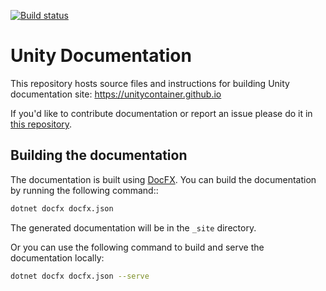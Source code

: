 [![Build status](https://ci.appveyor.com/api/projects/status/50hjsoi3gqu1becr?svg=true)](https://ci.appveyor.com/project/unitycontainer/documentation)

# Unity Documentation

This repository hosts source files and instructions for building Unity documentation site: https://unitycontainer.github.io 

If you'd like to contribute documentation or report an issue please do it in [this repository](https://github.com/unitycontainer/documentation).

## Building the documentation

The documentation is built using [DocFX](https://dotnet.github.io/docfx/). You can build the documentation by running the following command::

```bash
dotnet docfx docfx.json
```

The generated documentation will be in the `_site` directory.

Or you can use the following command to build and serve the documentation locally:

```bash
dotnet docfx docfx.json --serve
```

